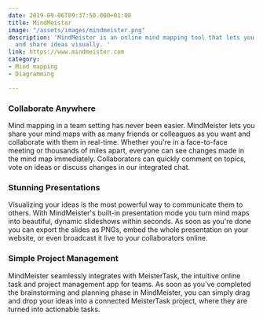 ```yaml
---
date: 2019-09-06T09:37:50.000+01:00
title: MindMeister
image: "/assets/images/mindmeister.png"
description: 'MindMeister is an online mind mapping tool that lets you capture, develop
  and share ideas visually. '
link: https://www.mindmeister.com
category:
- Mind mapping
- Diagramming

---
```

### Collaborate Anywhere

Mind mapping in a team setting has never been easier. MindMeister lets you share your mind maps with as many friends or colleagues as you want and collaborate with them in real-time. Whether you're in a face-to-face meeting or thousands of miles apart, everyone can see changes made in the mind map immediately. Collaborators can quickly comment on topics, vote on ideas or discuss changes in our integrated chat.

### Stunning Presentations

Visualizing your ideas is the most powerful way to communicate them to others. With MindMeister's built-in presentation mode you turn mind maps into beautiful, dynamic slideshows within seconds. As soon as you're done you can export the slides as PNGs, embed the whole presentation on your website, or even broadcast it live to your collaborators online.

### Simple Project Management

MindMeister seamlessly integrates with MeisterTask, the intuitive online task and project management app for teams. As soon as you've completed the brainstorming and planning phase in MindMeister, you can simply drag and drop your ideas into a connected MeisterTask project, where they are turned into actionable tasks.